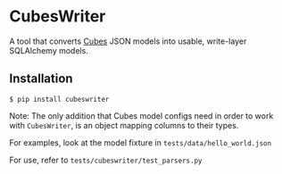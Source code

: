# CubesWriter

A tool that converts [Cubes](http://cubes.databrewery.org/) JSON models into usable, write-layer SQLAlchemy models.


## Installation

```
$ pip install cubeswriter
```

Note: The only addition that Cubes model configs need in order to work with `CubesWriter`, is an object mapping columns to their types.

For examples, look at the model fixture in  `tests/data/hello_world.json`

For use, refer to `tests/cubeswriter/test_parsers.py`
